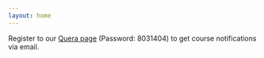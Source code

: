 ```yaml
---
layout: home
---
```


Register to our [Quera page](https://quera.org/course/add_to_course/course/20942/) (Password: 8031404) to get course notifications via email.

